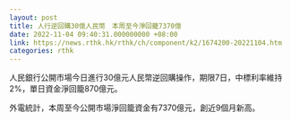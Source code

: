 ```yaml
---
layout: post
title: 人行逆回購30億人民幣　本周至今淨回籠7370億
date: 2022-11-04 09:40:31.000000000 +08:00
link: https://news.rthk.hk/rthk/ch/component/k2/1674200-20221104.htm
categories: rthk
---
```


人民銀行公開市場今日進行30億元人民幣逆回購操作，期限7日，中標利率維持2%，單日資金淨回籠870億元。

外電統計，本周至今公開市場淨回籠資金有7370億元，創近9個月新高。

